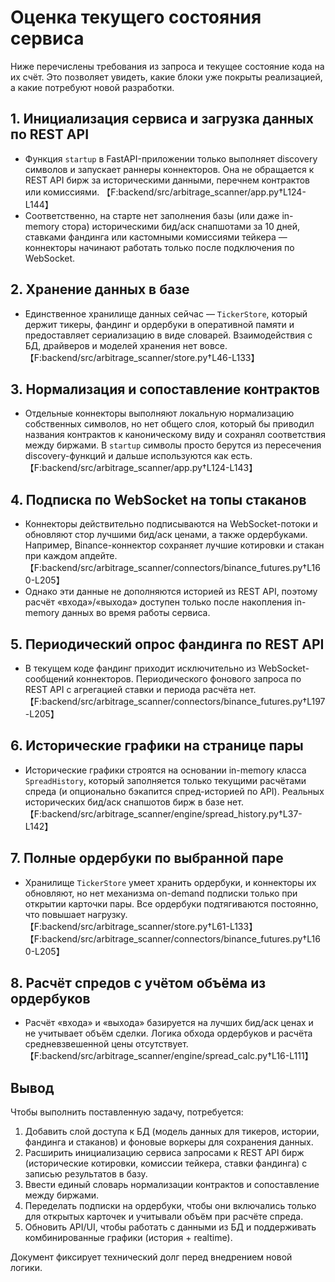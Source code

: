 # Оценка текущего состояния сервиса

Ниже перечислены требования из запроса и текущее состояние кода на их счёт. Это позволяет увидеть, какие блоки уже покрыты реализацией, а какие потребуют новой разработки.

## 1. Инициализация сервиса и загрузка данных по REST API

* Функция `startup` в FastAPI-приложении только выполняет discovery символов и запускает раннеры коннекторов. Она не обращается к REST API бирж за историческими данными, перечнем контрактов или комиссиями. 【F:backend/src/arbitrage_scanner/app.py†L124-L144】
* Соответственно, на старте нет заполнения базы (или даже in-memory стора) историческими бид/аск снапшотами за 10 дней, ставками фандинга или кастомными комиссиями тейкера — коннекторы начинают работать только после подключения по WebSocket.

## 2. Хранение данных в базе

* Единственное хранилище данных сейчас — `TickerStore`, который держит тикеры, фандинг и ордербуки в оперативной памяти и предоставляет сериализацию в виде словарей. Взаимодействия с БД, драйверов и моделей хранения нет вовсе. 【F:backend/src/arbitrage_scanner/store.py†L46-L133】

## 3. Нормализация и сопоставление контрактов

* Отдельные коннекторы выполняют локальную нормализацию собственных символов, но нет общего слоя, который бы приводил названия контрактов к каноническому виду и сохранял соответствия между биржами. В `startup` символы просто берутся из пересечения discovery-функций и дальше используются как есть. 【F:backend/src/arbitrage_scanner/app.py†L124-L143】

## 4. Подписка по WebSocket на топы стаканов

* Коннекторы действительно подписываются на WebSocket-потоки и обновляют стор лучшими бид/аск ценами, а также ордербуками. Например, Binance-коннектор сохраняет лучшие котировки и стакан при каждом апдейте. 【F:backend/src/arbitrage_scanner/connectors/binance_futures.py†L160-L205】
* Однако эти данные не дополняются историей из REST API, поэтому расчёт «входа»/«выхода» доступен только после накопления in-memory данных во время работы сервиса.

## 5. Периодический опрос фандинга по REST API

* В текущем коде фандинг приходит исключительно из WebSocket-сообщений коннекторов. Периодического фонового запроса по REST API с агрегацией ставки и периода расчёта нет. 【F:backend/src/arbitrage_scanner/connectors/binance_futures.py†L197-L205】

## 6. Исторические графики на странице пары

* Исторические графики строятся на основании in-memory класса `SpreadHistory`, который заполняется только текущими расчётами спреда (и опционально бэкапится спред-историей по API). Реальных исторических бид/аск снапшотов бирж в базе нет. 【F:backend/src/arbitrage_scanner/engine/spread_history.py†L37-L142】

## 7. Полные ордербуки по выбранной паре

* Хранилище `TickerStore` умеет хранить ордербуки, и коннекторы их обновляют, но нет механизма on-demand подписки только при открытии карточки пары. Все ордербуки подтягиваются постоянно, что повышает нагрузку. 【F:backend/src/arbitrage_scanner/store.py†L61-L133】【F:backend/src/arbitrage_scanner/connectors/binance_futures.py†L160-L205】

## 8. Расчёт спредов с учётом объёма из ордербуков

* Расчёт «входа» и «выхода» базируется на лучших бид/аск ценах и не учитывает объём сделки. Логика обхода ордербуков и расчёта средневзвешенной цены отсутствует. 【F:backend/src/arbitrage_scanner/engine/spread_calc.py†L16-L111】

## Вывод

Чтобы выполнить поставленную задачу, потребуется:

1. Добавить слой доступа к БД (модель данных для тикеров, истории, фандинга и стаканов) и фоновые воркеры для сохранения данных.
2. Расширить инициализацию сервиса запросами к REST API бирж (исторические котировки, комиссии тейкера, ставки фандинга) с записью результатов в базу.
3. Ввести единый словарь нормализации контрактов и сопоставление между биржами.
4. Переделать подписки на ордербуки, чтобы они включались только для открытых карточек и учитывали объём при расчёте спреда.
5. Обновить API/UI, чтобы работать с данными из БД и поддерживать комбинированные графики (история + realtime).

Документ фиксирует технический долг перед внедрением новой логики.
